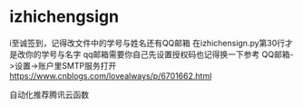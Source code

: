 # izhichengsign
i至诚签到，记得改文件中的学号与姓名还有QQ邮箱
在izhichensign.py第30行才是改你的学号与名字
qq邮箱需要你自己先设置授权码也记得换一下参考            QQ邮箱->设置->账户里SMTP服务打开 
https://www.cnblogs.com/lovealways/p/6701662.html

自动化推荐腾讯云函数
